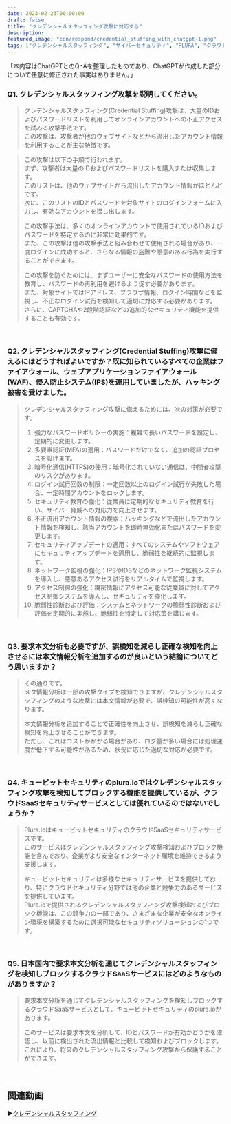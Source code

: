 ```yaml
---
date: 2023-02-23T00:00:00
draft: false
title: "クレデンシャルスタッフィング攻撃に対応する"
description: 
featured_image: "cdn/respond/credential_stuffing_with_chatgpt-1.png"
tags: ["クレデンシャルスタッフィング", "サイバーセキュリティ", "PLURA", "クラウドSaaS", "メタ情報分析"]
---
```


「本内容はChatGPTとのQnAを整理したものであり、ChatGPTが作成した部分について任意に修正された事実はありません。」

### Q1. クレデンシャルスタッフィング攻撃を説明してください。

> クレデンシャルスタッフィング(Credential Stuffing)攻撃は、大量のIDおよびパスワードリストを利用してオンラインアカウントへの不正アクセスを試みる攻撃手法です。<br>
> この攻撃は、攻撃者が他のウェブサイトなどから流出したアカウント情報を利用することが主な特徴です。
<!--more-->
> この攻撃は以下の手順で行われます。<br>
> まず、攻撃者は大量のIDおよびパスワードリストを購入または収集します。<br>
> このリストは、他のウェブサイトから流出したアカウント情報がほとんどです。<br>
> 次に、このリストのIDとパスワードを対象サイトのログインフォームに入力し、有効なアカウントを探し出します。<br>
>
> この攻撃手法は、多くのオンラインアカウントで使用されているIDおよびパスワードを特定するのに非常に効果的です。<br>
> また、この攻撃は他の攻撃手法と組み合わせて使用される場合があり、一度ログインに成功すると、さらなる情報の盗難や悪意のある行為を実行することができます。<br>
>
> この攻撃を防ぐためには、まずユーザーに安全なパスワードの使用方法を教育し、パスワードの再利用を避けるよう促す必要があります。<br>
> また、対象サイトではIPアドレス、ブラウザ情報、ログイン時間などを監視し、不正なログイン試行を検知して適切に対応する必要があります。<br>
> さらに、CAPTCHAや2段階認証などの追加的なセキュリティ機能を提供することも有効です。

<br>

### Q2. クレデンシャルスタッフィング(Credential Stuffing)攻撃に備えるにはどうすればよいですか？既に知られているすべての企業はファイアウォール、ウェブアプリケーションファイアウォール(WAF)、侵入防止システム(IPS)を運用していましたが、ハッキング被害を受けました。

> クレデンシャルスタッフィング攻撃に備えるためには、次の対策が必要です。
> 
> 1. 強力なパスワードポリシーの実施：複雑で長いパスワードを設定し、定期的に変更します。
> 1. 多要素認証(MFA)の適用：パスワードだけでなく、追加の認証プロセスを設けます。
> 1. 暗号化通信(HTTPS)の使用：暗号化されていない通信は、中間者攻撃のリスクがあります。
> 1. ログイン試行回数の制限：一定回数以上のログイン試行が失敗した場合、一定時間アカウントをロックします。
> 1. セキュリティ教育の強化：従業員に定期的なセキュリティ教育を行い、サイバー脅威への対応力を向上させます。
> 1. 不正流出アカウント情報の検索：ハッキングなどで流出したアカウント情報を検知し、該当アカウントを即時無効化またはパスワードを変更します。
> 1. セキュリティアップデートの適用：すべてのシステムやソフトウェアにセキュリティアップデートを適用し、脆弱性を継続的に監視します。
> 1. ネットワーク監視の強化：IPSやIDSなどのネットワーク監視システムを導入し、悪意あるアクセス試行をリアルタイムで監視します。
> 1. アクセス制御の強化：機密情報にアクセス可能な従業員に対してアクセス制御システムを導入し、セキュリティを強化します。
> 1. 脆弱性診断および評価：システムとネットワークの脆弱性診断および評価を定期的に実施し、脆弱性を特定して対応策を講じます。

<br>

### Q3. 要求本文分析も必要ですが、誤検知を減らし正確な検知を向上させるには本文情報分析を追加するのが良いという結論についてどう思いますか？

> その通りです。<br>
> メタ情報分析は一部の攻撃タイプを検知できますが、クレデンシャルスタッフィングのような攻撃には本文情報が必要で、誤検知の可能性が高くなります。
> 
> 本文情報分析を追加することで正確性を向上させ、誤検知を減らし正確な検知を向上させることができます。<br>
> ただし、これはコストがかかる場合があり、ログ量が多い場合には処理速度が低下する可能性があるため、状況に応じた適切な対応が必要です。

<br>

### Q4. キュービットセキュリティのplura.ioではクレデンシャルスタッフィング攻撃を検知してブロックする機能を提供しているが、クラウドSaaSセキュリティサービスとしては優れているのではないでしょうか？

> Plura.ioはキュービットセキュリティのクラウドSaaSセキュリティサービスです。<br>
> このサービスはクレデンシャルスタッフィング攻撃検知およびブロック機能を含んでおり、企業がより安全なインターネット環境を維持できるよう支援します。
> 
> キュービットセキュリティは多様なセキュリティサービスを提供しており、特にクラウドセキュリティ分野では他の企業と競争力のあるサービスを提供しています。<br>
> Plura.ioで提供されるクレデンシャルスタッフィング攻撃検知およびブロック機能は、この競争力の一部であり、さまざまな企業が安全なオンライン環境を構築するために選択可能なセキュリティソリューションの1つです。

<br>

### Q5. 日本国内で要求本文分析を通じてクレデンシャルスタッフィングを検知しブロックするクラウドSaaSサービスにはどのようなものがありますか？

> 要求本文分析を通じてクレデンシャルスタッフィングを検知しブロックするクラウドSaaSサービスとして、キュービットセキュリティのplura.ioがあります。
> 
> このサービスは要求本文を分析して、IDとパスワードが有効かどうかを確認し、以前に検出された流出情報と比較して検知およびブロックします。<br>
> これにより、将来のクレデンシャルスタッフィング攻撃から保護することができます。

<br>

## 関連動画 
▶️[クレデンシャルスタッフィング](https://www.youtube.com/watch?v=ri5JNVhNV0A)
